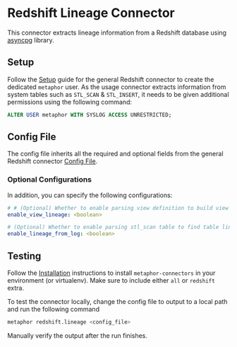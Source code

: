 # Redshift Lineage Connector

This connector extracts lineage information from a Redshift database using [asyncpg](https://github.com/MagicStack/asyncpg) library.

## Setup

Follow the [Setup](../README.md#Setup) guide for the general Redshift connector to create the dedicated `metaphor` user. As the usage connector extracts information from system tables such as `STL_SCAN` & `STL_INSERT`, it needs to be given additional permissions using the following command:

```sql
ALTER USER metaphor WITH SYSLOG ACCESS UNRESTRICTED;
```

## Config File

The config file inherits all the required and optional fields from the general Redshift connector [Config File](../README.md#config-file).

### Optional Configurations

In addition, you can specify the following configurations:

```yaml
# # (Optional) Whether to enable parsing view definition to build view lineage, default True
enable_view_lineage: <boolean>

# (Optional) Whether to enable parsing stl_scan table to find table lineage information, default True
enable_lineage_from_log: <boolean>
```

## Testing

Follow the [Installation](../../README.md) instructions to install `metaphor-connectors` in your environment (or virtualenv). Make sure to include either `all` or `redshift` extra.

To test the connector locally, change the config file to output to a local path and run the following command

```bash
metaphor redshift.lineage <config_file>
```

Manually verify the output after the run finishes.

